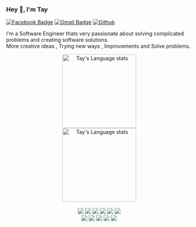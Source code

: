 ### Hey 👋, I'm Tay

<!-- Contacts -->
[![Facebook Badge](https://img.shields.io/badge/facebook-1877f2?style=flat-square&logo=facebook&logoColor=white&link=https://www.facebook.com/kgntae/)](https://www.facebook.com/kgntae/)
[![Gmail Badge](https://img.shields.io/badge/Gmail-d14836?style=flat-square&logo=Gmail&logoColor=white&link=mailto:geunt617@gmail.com)](mailto:geunt617@gmail.com)
[![Github](https://img.shields.io/github/followers/kimgeuntae?label=Follow&style=social)](https://github.com/kimgeuntae)

<!-- Self Introduction -->
I'm a Software Engineer thats very passionate about solving complicated problems and creating software solutions.<br />
More creative ideas , Trying new ways , Improvements and Solve problems.

<!-- Git Stats -->
<!-- Light Mode -->
<div align="center">
    <!-- Git Top Langs -->
    <a href="https://github.com/anuraghazra/github-readme-stats#gh-light-mode-only">
        <img height=200
            src="https://github-readme-stats.vercel.app/api/top-langs/?username=kimgeuntae&layout=compact&langs_count=10&hide_border=1&role=OWNER,COLLABORATOR#gh-light-mode-only"
            alt="Tay's Language stats" />
    </a>
    <!-- Git Stats -->
     <!-- 
    <a href="https://github.com/anuraghazra/github-readme-stats#gh-light-mode-only">
        <img height=200
            src="https://github-readme-stats.vercel.app/api?username=kimgeuntae&show_icons=true&count_private=true&line_height=28&hide_border=1&card_width=450&role=OWNER,COLLABORATOR&exclude_repo=github-readme-stats#gh-light-mode-only"
            alt="Tay's Github stats" />
    </a>
    -->
</div>

<!-- Dark Mode -->
<div align="center">
    <!-- Git Top Langs -->
    <a href="https://github.com/anuraghazra/github-readme-stats#gh-dark-mode-only">
        <img height=200
            src="https://github-readme-stats.vercel.app/api/top-langs/?username=kimgeuntae&layout=compact&langs_count=10&hide_border=1&role=OWNER,COLLABORATOR&theme=dark&bg_color=000000#gh-dark-mode-only"
            alt="Tay's Language stats" />
    </a>
    <!-- Git Stats -->
    <!--
    <a href="https://github.com/anuraghazra/github-readme-stats#gh-dark-mode-only">
        <img height=200
            src="https://github-readme-stats.vercel.app/api?username=kimgeuntae&show_icons=true&count_private=true&line_height=28&hide_border=1&card_width=450&role=OWNER,COLLABORATOR&exclude_repo=github-readme-stats&theme=dark&bg_color=000000#gh-dark-mode-only"
            alt="Tay's Github stats" />
    </a>
    -->
</div>

<br />

<!-- Tech skills -->
<div align="center">
    <img src="https://img.shields.io/badge/java-007396?style=for-the-badge&logo=java&logoColor=white" />
    <img src="https://img.shields.io/badge/python%20-%2314354C.svg?&style=for-the-badge&logo=python&logoColor=white" />
    <img src="https://img.shields.io/badge/C-A8B9CC.svg?&style=for-the-badge&logo=C&logoColor=white" />
    <img src="https://img.shields.io/badge/dart-3162C7?style=for-the-badge&logo=java&logoColor=white" />
    <img src="https://img.shields.io/badge/javascript-F7DF1E?style=for-the-badge&logo=javascript&logoColor=black" />
    <img src="https://img.shields.io/badge/Spring-6DB33F.svg?&style=for-the-badge&logo=Spring&logoColor=white" />
    <br />
    <img src="https://img.shields.io/badge/Android-3DDC84?style=for-the-badge&logo=Android&logoColor=white" />
    <img src="https://img.shields.io/badge/react-61DAFB?style=for-the-badge&logo=react&logoColor=black" />
    <img src="https://img.shields.io/badge/Flutter-02569B?style=for-the-badge&logo=flutter&logoColor=white" />
    <img src="https://img.shields.io/badge/node.js-339933?style=for-the-badge&logo=Node.js&logoColor=white" />
    <img src="https://img.shields.io/badge/git-F05032?style=for-the-badge&logo=git&logoColor=white" />
    
   <!-- <img src="https://img.shields.io/badge/mysql-4479A1?style=for-the-badge&logo=mysql&logoColor=white" /> -->
   <!-- <img src="https://img.shields.io/badge/Oracle-F80000.svg?&style=for-the-badge&logo=Oracle&logoColor=white" /> -->
   <!-- <img src="https://img.shields.io/badge/html5-E34F26?style=for-the-badge&logo=html5&logoColor=white" /> -->
   <!-- <img src="https://img.shields.io/badge/css-1572B6?style=for-the-badge&logo=css3&logoColor=white" /> -->
   <!-- <img src="https://img.shields.io/badge/Yarn-2C8EBB.svg?&style=for-the-badge&logo=Yarn&logoColor=white" /> -->
   <!-- <img src="https://img.shields.io/badge/npm-CB3837.svg?&style=for-the-badge&logo=npm&logoColor=white" /> -->
   <!-- <img src="https://img.shields.io/badge/gradle-02303A?style=for-the-badge&logo=gradle&logoColor=white" /> -->
   <!-- <img src="https://img.shields.io/badge/amazonaws-232F3E?style=for-the-badge&logo=amazonaws&logoColor=white" />
   <!--    <img src="https://img.shields.io/badge/github-181717?style=for-the-badge&logo=github&logoColor=white" /> -->
</div>

<br />
